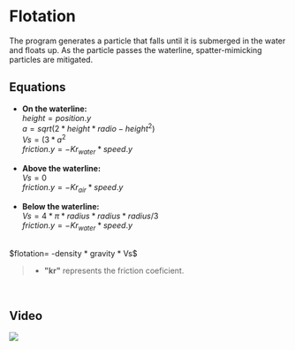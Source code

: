 # Flotation

The program generates a particle that falls until it is submerged in the water and floats up.
As the particle passes the waterline, spatter-mimicking particles are mitigated.

## Equations

- **On the waterline:** <br>
$height= position.y %2B radio - height/2$<br>
$a= sqrt(2 * height * radio - height^2)$<br>
$Vs= (3 * a^2 %2B height^2) * \pi * height/6$<br>
$friction.y= -Kr_{water} * speed.y$<br>

 

- **Above the waterline:** <br>
$Vs = 0$<br>
$friction.y = -Kr_{air} * speed.y$<br>



- **Below the waterline:** <br>
$Vs = 4 * \pi * radius * radius * radius/3$<br>
$friction.y = -Kr_{water} * speed.y$<br>

<br>
$flotation= -density * gravity * Vs$<br>



> - **"kr"** represents the friction coeficient. <br> 

<br>

## Video

[![](https://img.youtube.com/vi/6T2lh71dGA0/0.jpg)](https://www.youtube.com/watch?v=6T2lh71dGA0)
  

